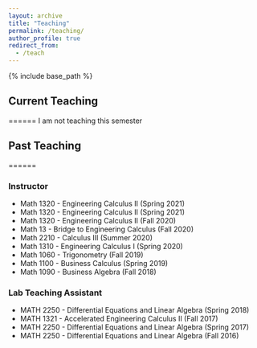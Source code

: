 ```yaml
---
layout: archive
title: "Teaching"
permalink: /teaching/
author_profile: true
redirect_from:
  - /teach
---
```


{% include base_path %}

## Current Teaching
======
I am not teaching this semester

## Past Teaching
======
### Instructor
* Math 1320 - Engineering Calculus II (Spring 2021)
* Math 1320 - Engineering Calculus II (Spring 2021)
* Math 1320 - Engineering Calculus II (Fall 2020)
* Math 13 - Bridge to Engineering Calculus (Fall 2020)
* Math 2210 - Calculus III (Summer 2020)
* Math 1310 - Engineering Calculus I (Spring 2020)
* Math 1060 - Trigonometry (Fall 2019)
* Math 1100 - Business Calculus (Spring 2019)
* Math 1090 - Business Algebra (Fall 2018)

### Lab Teaching Assistant
* MATH 2250 - Differential Equations and Linear Algebra (Spring 2018)
* MATH 1321 - Accelerated Engineering Calculus II (Fall 2017)
* MATH 2250 - Differential Equations and Linear Algebra (Spring 2017)
* MATH 2250 - Differential Equations and Linear Algebra (Fall 2016)
